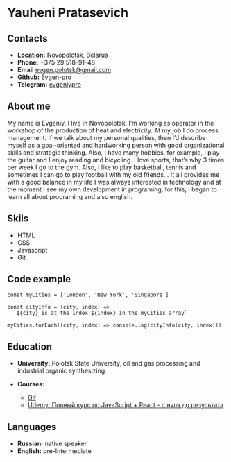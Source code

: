 # Yauheni Pratasevich

## Contacts

- **Location:** Novopolotsk, Belarus
- **Phone:** +375 29 518-91-48
- **Email** evgen.polotsk@gmail.com
- **Github:** [Evgen-pro](https://github.com/Evgen-pro)
- **Telegram:** [evgeniypro](@evgeniypro)

## About me

My name is Evgeniy. I live in Novopolotsk. I’m working as operator in the workshop of the production of heat and electricity. At my job I do process management. If we talk about my personal qualities, then I’d describe myself as a goal-oriented and hardworking person with good organizational skills and strategic thinking. Also, I have many hobbies, for example, I play the guitar and I enjoy reading and bicycling. I love sports, that’s why 3 times per week I go to the gym. Also, I like to play basketball, tennis and sometimes I can go to play football with my old friends. . It all provides me with a good balance in my life
I was always interested in technology and at the moment I see my own development in programing, for this, I began to learn all about programing and also english.

## Skils

- HTML
- CSS
- Javascript
- Git

## Code example

```
const myCities = ['London', 'New York', 'Singapore']

const cityInfo = (city, index) =>
  `${city} is at the index ${index} in the myCities array`

myCities.forEach((city, index) => console.log(cityInfo(city, index)))
```

## Education

- **University:** Polotsk State University, oil and gas processing and industrial organic synthesizing
- **Courses:**

  - [Git](https://www.youtube.com/watch?v=O00FTZDxD0o&t=813s&ab_channel=BogdanStashchuk)
  - [Udemy: Полный курс по JavaScript + React - с нуля до результата](https://www.udemy.com/course/javascript_full/)

## Languages

- **Russian:** native speaker
- **English:** pre-Intermediate
